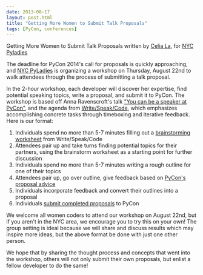 ```yaml
---
date: 2013-08-17
layout: post.html
title: "Getting More Women to Submit Talk Proposals"
tags: [PyCon, conferences]
---
```


Getting More Women to Submit Talk Proposals
written by [Celia La](https://twitter.com/celiala), for [NYC Pyladies](https://twitter.com/nycpyladies)

The deadline for PyCon 2014's call for proposals is quickly approaching, and [NYC PyLadies](http://www.meetup.com/NYC-PyLadies/events/132130932/) is organizing a workshop on Thursday, August 22nd to walk attendees through the process of submitting a talk proposal.

In the 2-hour workshop, each developer will discover her expertise, find potential speaking topics, write a proposal, and submit it to PyCon. The workshop is based off Anna Ravenscroft's talk ["You can be a speaker at PyCon"](http://www.youtube.com/watch?v=myzQXKuQjac), and the agenda from [Write/Speak/Code](http://www.writespeakcode.com/schedule.html#speak), which emphasizes accomplishing concrete tasks through timeboxing and iterative feedback. Here is our format:

1. Individuals spend no more than 5-7 minutes filling out a [brainstorming worksheet](https://github.com/WriteSpeakCode/2013curriculum/blob/master/speak/) from Write/Speak/Code
2. Attendees pair up and take turns finding potential topics for their partners, using the brainstorm worksheet as a starting point for further discussion
3. Individuals spend no more than 5-7 minutes writing a rough outline for one of their topics
4. Attendees pair up, go over outline, give feedback based on [PyCon's proposal advice](https://us.pycon.org/2014/speaking/proposal_advice/)
5. Individuals incorporate feedback and convert their outlines into a proposal
6. Individuals [submit completed proposals](http://us.pycon.org/2014/speaking/cfp/) to PyCon

We welcome all women coders to attend our workshop on August 22nd, but if you aren't in the NYC area, we encourage you to try this on your own! The group setting is ideal because we will share and discuss results which may inspire more ideas, but the above format be done with just one other person.

We hope that by sharing the thought process and concepts that went into the workshop, others will not only submit their own proposals, but enlist a fellow developer to do the same!
